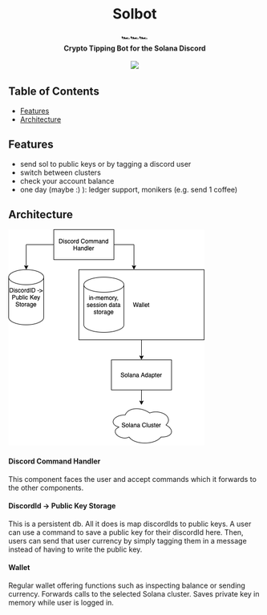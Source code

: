 <h1 align="center">Solbot</h1>

<div align="center">
  🏎️🏎️🏎️
</div>
<div align="center">
  <strong>Crypto Tipping Bot for the Solana Discord</strong>
</div>

<br />

<div align="center">
  <a href="https://opensource.org/licenses/MIT">
  <img src="https://img.shields.io/badge/License-MIT-yellow.svg"></a>
</div>

## Table of Contents
- [Features](#features)
- [Architecture](#architecture)

## Features
* send sol to public keys or by tagging a discord user
* switch between clusters
* check your account balance
* one day (maybe :) ): ledger support, monikers (e.g. send 1 coffee)

## Architecture
![High Level Architecture](docs/images/high_level_architecture.png)

#### Discord Command Handler
This component faces the user and accept commands which it forwards to the other components.
#### DiscordId -> Public Key Storage
This is a persistent db. All it does is map discordIds to public keys. A user can use a command
to save a public key for their discordId here. Then, users can send that user currency by simply
tagging them in a message instead of having to write the public key.
#### Wallet
Regular wallet offering functions such as inspecting balance or sending currency. Forwards calls to
the selected Solana cluster. Saves private key in memory while user is logged in.
